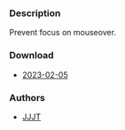 ### Description
Prevent focus on mouseover.

### Download
- [2023-02-05](https://github.com/djpohly/dwl/compare/main...jjjt-git:nomousefocus.patch)

### Authors
- [JJJT](https://github.com/jjjt-git)